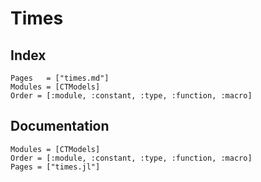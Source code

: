 # Times

## Index

```@index
Pages   = ["times.md"]
Modules = [CTModels]
Order = [:module, :constant, :type, :function, :macro]
```

## Documentation

```@autodocs
Modules = [CTModels]
Order = [:module, :constant, :type, :function, :macro]
Pages = ["times.jl"]
```